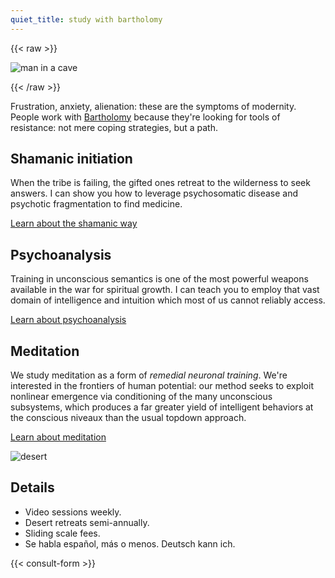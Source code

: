 ```yaml
---
quiet_title: study with bartholomy
---
```


<!-- HACK: file cannot begin with a shortcode; yaml or comment fixes it -->

{{< raw >}}

<img srcset="/covers/cavewash_420.jpg 420w,
              /covers/cavewash_720.jpg 720w"
sizes="(max-width: 425px) 100vw, 100vw"
src="/covers/cavewash_720.jpg" alt="man in a cave" />

{{< /raw >}}

Frustration, anxiety, alienation: these are the symptoms of modernity. People work with [Bartholomy](/about) because they're looking for tools of resistance: not mere coping strategies, but a path.

## Shamanic initiation

When the tribe is failing, the gifted ones retreat to the wilderness to seek answers. I can show you how to leverage psychosomatic disease and psychotic fragmentation to find medicine.

[Learn about the shamanic way](/posts/three-pillars/)

## Psychoanalysis

Training in unconscious semantics is one of the most powerful weapons available in the war for spiritual growth. I can teach you to employ that vast domain of intelligence and intuition which most of us cannot reliably access.

[Learn about psychoanalysis](/posts/uncanny/)

## Meditation

We study meditation as a form of *remedial neuronal training*. We're interested in the frontiers of human potential: our method seeks to exploit nonlinear emergence via conditioning of the many unconscious subsystems, which produces a far greater yield of intelligent behaviors at the conscious niveaux than the usual topdown approach.

[Learn about meditation](/posts/why-meditate/)

![desert](/landscape.jpg)

## Details

* Video sessions weekly.
* Desert retreats semi-annually.
* Sliding scale fees.
* Se habla español, más o menos. Deutsch kann ich.

{{< consult-form >}}
